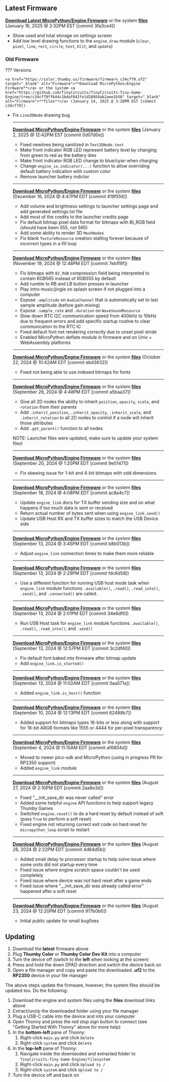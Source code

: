 ## Latest Firmware


<a href="https://color.thumby.us/firmware/firmware_3fa3ce4.uf2" target="_blank" alt="Firmware">**Download Latest MicroPython/Engine Firmware**</a> or the system <a href="https://github.com/TinyCircuits/TinyCircuits-Tiny-Game-Engine/tree/3fa3ce47aae2f8e12220af5a435c6faaa05e9c2c" target="_blank" alt="Firmware">**files**</a> (January 16, 2025 @ 2:32PM EST [commit 3fa3ce4])

* Show used and total storage on settings screen
* Add low level drawing functions to the `engine_draw` module (`clear`, `pixel`, `line`, `rect`, `circle`, `text`, `blit`, and `update`)


### Old Firmware

??? Versions

    <a href="https://color.thumby.us/firmware/firmware_c34cf79.uf2" target="_blank" alt="Firmware">**Download MicroPython/Engine Firmware**</a> or the system <a href="https://github.com/TinyCircuits/TinyCircuits-Tiny-Game-Engine/tree/c34cf79ff644c1bdaf042fe1d20954ab2aee1b58" target="_blank" alt="Firmware">**files**</a> (January 14, 2025 @ 3:20PM EST [commit c34cf79])

* Fix `Line2DNode` drawing bug

    ---

    <a href="https://color.thumby.us/firmware/firmware_0d07d0e.uf2" target="_blank" alt="Firmware">**Download MicroPython/Engine Firmware**</a> or the system <a href="https://github.com/TinyCircuits/TinyCircuits-Tiny-Game-Engine/tree/0d07d0e2656e47b5acac993bc0a76082133532f4" target="_blank" alt="Firmware">**files**</a> (January 2, 2025 @ 12:42PM EST [commit 0d07d0e])

    * Fixed newlines being sanitized in `Text2DNode.text`
    * Make front indicator RGB LED represent battery level by changing from green to red as the battery dies
    * Make front indicator RGB LED change to blue/cyan when charging
    * Change `engine_io.indicator(...)` function to allow overriding default battery indication with custom color
    * Remove launcher battery indictor

    ---

    <a href="https://color.thumby.us/firmware/firmware_419f556.uf2" target="_blank" alt="Firmware">**Download MicroPython/Engine Firmware**</a> or the system <a href="https://github.com/TinyCircuits/TinyCircuits-Tiny-Game-Engine/tree/419f5564c72fa220030a6865325b82688c88cfb7" target="_blank" alt="Firmware">**files**</a> (December 16, 2024 @ 4:47PM EDT [commit 419f556])

    * Add volume and brightness settings to launcher settings page and add generated settings.txt file
    * Add most of the credits to the launcher credits page
    * Fix default bitmap pixel data format for bitmaps with BI_RGB field (should have been 555, not 565)
    * Add some ability to render 3D `MeshNode`s
    * Fix blank `TextureResource` creation stalling forever because of incorrect types in a fill loop

    ---

    <a href="https://color.thumby.us/firmware/firmware_7eb1f9f.uf2" target="_blank" alt="Firmware">**Download MicroPython/Engine Firmware**</a> or the system <a href="https://github.com/TinyCircuits/TinyCircuits-Tiny-Game-Engine/tree/7eb1f9f25248f202c9a2cb284b17998327b71da9" target="_blank" alt="Firmware">**files**</a> (November 19, 2024 @ 12:48PM EDT [commit 7eb1f9f])

    * Fix bitmaps with `BI_RGB` compression field being interpreted to contain RGB565 instead of RGB555 by default
    * Add rumble to RB and LB button presses in launcher
    * Play intro music/jingle on splash screen if not plugged into a computer
    * Expose `.amplitude` on `AudioChannel` that is automatically set to last sample amplitude (before gain mixing)
    * Expose `.sample_rate` and `.duration` on `WaveSoundResource`
    * Slow down RTC I2C communication speed from 400kHz to 10kHz due to frequent errors and add specific startup routine to clear communication to the RTC IC
    * Fixed default font not rendering correctly due to unset pixel stride
    * Enabled MicroPython deflate module in firmware and on Unix + WebAssembly platforms

    ---

    <a href="https://color.thumby.us/firmware/firmware_ebd3632.uf2" target="_blank" alt="Firmware">**Download MicroPython/Engine Firmware**</a> or the system <a href="https://github.com/TinyCircuits/TinyCircuits-Tiny-Game-Engine/tree/ebd363223c02b9df89ae6fbd7708d873a6ec1297" target="_blank" alt="Firmware">**files**</a> (October 22, 2024 @ 10:42AM EDT [commit ebd3632])

    * Fixed not being able to use indexed bitmaps for fonts

    ---

    <a href="https://color.thumby.us/firmware/firmware_a5baa37.uf2" target="_blank" alt="Firmware">**Download MicroPython/Engine Firmware**</a> or the system <a href="https://github.com/TinyCircuits/TinyCircuits-Tiny-Game-Engine/tree/a5baa37a617091688d3fb5d343e383ec5dba37f3" target="_blank" alt="Firmware">**files**</a> (September 26, 2024 @ 4:48PM EDT [commit a5baa37])

    * Give all 2D nodes the ability to inherit `position`, `opacity`, `scale`, and `rotation` from their parents
    * Add `.inherit_position`, `.inherit_opacity`, `.inherit_scale`, and `.inherit_rotation` to all 2D nodes to control if a node will inherit those attributes
    * Add `.get_parent()` function to all nodes

    NOTE: Launcher files were updated, make sure to update your system files!

    ---

    <a href="https://color.thumby.us/firmware/firmware_9e01471.uf2" target="_blank" alt="Firmware">**Download MicroPython/Engine Firmware**</a> or the system <a href="https://github.com/TinyCircuits/TinyCircuits-Tiny-Game-Engine/tree/9e0147139790b176f5966f70ab5474a608469a97" target="_blank" alt="Firmware">**files**</a> (September 20, 2024 @ 1:20PM EDT [commit 9e01471])

    * Fix skewing issue for 1-bit and 4-bit bitmaps with odd dimensions

    ---

    <a href="https://color.thumby.us/firmware/firmware_ac8a4c7.uf2" target="_blank" alt="Firmware">**Download MicroPython/Engine Firmware**</a> or the system <a href="https://github.com/TinyCircuits/TinyCircuits-Tiny-Game-Engine/tree/ac8a4c7ca94835c3ff5eee78f0ba81a864f9d1a6" target="_blank" alt="Firmware">**files**</a> (September 18, 2024 @ 4:08PM EDT [commit ac8a4c7])

    * Update `engine_link` docs for TX buffer sending size and on what happens if too much data is sent or received
    * Return actual number of bytes sent when using `engine_link.send()`
    * Update USB Host RX and TX buffer sizes to match the USB Device side

    ---

    <a href="https://color.thumby.us/firmware/firmware_b8b013b.uf2" target="_blank" alt="Firmware">**Download MicroPython/Engine Firmware**</a> or the system <a href="https://github.com/TinyCircuits/TinyCircuits-Tiny-Game-Engine/tree/b8b013b1f8145663a0e25fc43320437b374576c6" target="_blank" alt="Firmware">**files**</a> (September 13, 2024 @ 3:45PM EDT [commit b8b013b])

    * Adjust `engine_link` connection times to make them more reliable

    ---

    <a href="https://color.thumby.us/firmware/firmware_fdc6d58.uf2" target="_blank" alt="Firmware">**Download MicroPython/Engine Firmware**</a> or the system <a href="https://github.com/TinyCircuits/TinyCircuits-Tiny-Game-Engine/tree/fdc6d581f5e1799bfbf8289654b3bdec6bf30566" target="_blank" alt="Firmware">**files**</a> (September 13, 2024 @ 2:29PM EDT [commit fdc6d58])

    * Use a different function for running USB host mode task when `engine_link` module functions `.available()`, `.read()`, `.read_into()`, `.send()`, and `.connected()` are called.

    ---

    <a href="https://color.thumby.us/firmware/firmware_34e6df0.uf2" target="_blank" alt="Firmware">**Download MicroPython/Engine Firmware**</a> or the system <a href="https://github.com/TinyCircuits/TinyCircuits-Tiny-Game-Engine/tree/34e6df0a7f109869c060904966930c448992f455" target="_blank" alt="Firmware">**files**</a> (September 13, 2024 @ 2:01PM EDT [commit 34e6df0])

    * Run USB Host task for `engine_link` module functions `.available()`, `.read()`, `.read_into()`, and `.send()`

    ---

    <a href="https://color.thumby.us/firmware/firmware_3c2df40.uf2" target="_blank" alt="Firmware">**Download MicroPython/Engine Firmware**</a> or the system <a href="https://github.com/TinyCircuits/TinyCircuits-Tiny-Game-Engine/tree/3c2df40bc66eb270cbe27f15c0f575aecf390aba" target="_blank" alt="Firmware">**files**</a> (September 13, 2024 @ 12:57PM EDT [commit 3c2df40])

    * Fix default font baked into firmware after bitmap update
    * Add `engine_link.is_started()`

    ---

    <a href="https://color.thumby.us/firmware/firmware_0aa571a.uf2" target="_blank" alt="Firmware">**Download MicroPython/Engine Firmware**</a> or the system <a href="https://github.com/TinyCircuits/TinyCircuits-Tiny-Game-Engine/tree/0aa571a516e9034d1efdafab6b9069882ac199f3" target="_blank" alt="Firmware">**files**</a> (September 13, 2024 @ 11:02AM EDT [commit 0aa571a])

    * Added `engine_link.is_host()` function

    ---

    <a href="https://color.thumby.us/firmware/firmware_62488b7.uf2" target="_blank" alt="Firmware">**Download MicroPython/Engine Firmware**</a> or the system <a href="https://github.com/TinyCircuits/TinyCircuits-Tiny-Game-Engine/tree/62488b74f1fa745afcd1826e4182bd63dd82b956" target="_blank" alt="Firmware">**files**</a> (September 10, 2024 @ 12:13PM EDT [commit 62488b7])

    * Added support for bitmaps types 16-bits or less along with support for 16-bit ARGB formats like 1555 or 4444 for per-pixel transparency

    ---

    <a href="https://color.thumby.us/firmware/firmware_af6804d.uf2" target="_blank" alt="Firmware">**Download MicroPython/Engine Firmware**</a> or the system <a href="https://github.com/TinyCircuits/TinyCircuits-Tiny-Game-Engine/tree/af6804d7cbaf61908593fe342213b04218034e13" target="_blank" alt="Firmware">**files**</a> (September 4, 2024 @ 11:15AM EDT [commit af6804d])

    * Moved to newer pico-sdk and MicroPython (using in progress PR for RP2350 support)
    * Added `engine_link` module

    ---

    <a href="https://color.thumby.us/firmware/firmware_2aa8e3d.uf2" target="_blank" alt="Firmware">**Download MicroPython/Engine Firmware**</a> or the system <a href="https://github.com/TinyCircuits/TinyCircuits-Tiny-Game-Engine/tree/2aa8e3dd9eb6ded5479c19bf0fb504f0ecfba3b5" target="_blank" alt="Firmware">**files**</a> (August 27, 2024 @ 2:10PM EDT [commit 2aa8e3d])

    * Fixed "__init_save_dir was never called" error
    * Added some helpful `engine` API functions to help support legacy Thumby Games
    * Switched `engine.reset()` to do a hard reset by default instead of soft (pass `True` to perform a soft reset)
    * Fixed engine not returning correct exit code on hard reset for `micropython_loop` script to restart

    ---

    <a href="https://color.thumby.us/firmware/firmware_4d64d5b.uf2" target="_blank" alt="Firmware">**Download MicroPython/Engine Firmware**</a> or the system <a href="https://github.com/TinyCircuits/TinyCircuits-Tiny-Game-Engine/archive/4d64d5b3fe43fa09e07447da160eedb603ae3c8c.zip" target="_blank" alt="Firmware">**files**</a> (August 26, 2024 @ 2:22PM EDT [commit 4d64d5b])

    * Added small delay to processor startup to help solve issue where some units did not startup every time
    * Fixed issue where engine scratch space couldn't be used completely
    * Fixed issue where device was not hard reset after a game ends
    * Fixed issue where "__init_save_dir was already called error" happened after a soft reset 

    ---

    <a href="https://color.thumby.us/firmware/firmware_917b0b0.uf2" target="_blank" alt="Firmware">**Download MicroPython/Engine Firmware**</a> or the system <a href="https://github.com/TinyCircuits/TinyCircuits-Tiny-Game-Engine/archive/917b0b038294011df253e861f74b6f2657776a70.zip" target="_blank" alt="Firmware">**files**</a> (August 23, 2024 @ 12:20PM EDT [commit 917b0b0])

    * Initial public update for small bugfixes


## Updating
1. Download the **latest** firmware above
2. Plug **Thumby Color** or **Thumby Color Dev Kit** into a computer
3. Turn the device off (switch to the **left** when looking at the screen)
4. Press and hold the down DPAD direction and switch the device back on
5. Open a file manager and copy and paste the downloaded **.uf2** to the **RP2350** device in your file manager

The above steps update the firmware, however, the system files should be updated too. Do the following:

1. Download the engine and system files using the **files** download links above
2. Extract/unzip the downloaded folder using your file manager
3. Plug a USB-C cable into the device and into your computer
4. Open Thonny and press the red stop sign button to connect (see "Getting Started With Thonny" above for more help)
5. In the **bottom-left** pane of Thonny:
    1. Right-click `main.py` and click `Delete`
    2. Right-click `system` and click `Delete`
6.  In the **top-left** pane of Thonny:
    1. Navigate inside the downlaoded and extracted folder to `TinyCircuits-Tiny-Game-Engine/filesystem`
    2. Right-click `main.py` and click `Upload to /`
    3. Right-click `system` and click `Upload to /`
7. Turn the device off and back on